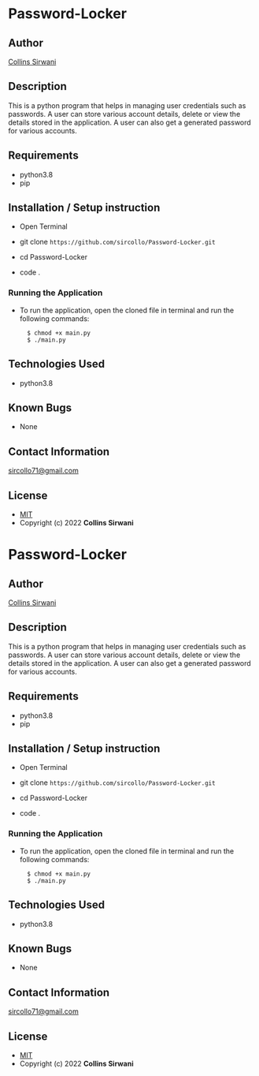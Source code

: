 # Password-Locker
## Author

[Collins Sirwani](https://github.com/sircollo)

## Description

This is a python program that helps in managing user credentials such as passwords. A user can store various account details, delete or view the details stored in the application. A user can also get a generated password for various accounts.


## Requirements
* python3.8
* pip

## Installation / Setup instruction

* Open Terminal 

* git clone ```https://github.com/sircollo/Password-Locker.git```

* cd Password-Locker

* code .

### Running the Application
* To run the application, open the cloned file in terminal and run the following commands:

        $ chmod +x main.py
        $ ./main.py
## Technologies Used

* python3.8

## Known Bugs
* None

## Contact Information 

sircollo71@gmail.com

## License
* [MIT](https://github.com/sircollo/Password-locker/blob/main/LICENSE)
* Copyright (c) 2022 **Collins Sirwani**
# Password-Locker
## Author

[Collins Sirwani](https://github.com/sircollo)

## Description

This is a python program that helps in managing user credentials such as passwords. A user can store various account details, delete or view the details stored in the application. A user can also get a generated password for various accounts.


## Requirements
* python3.8
* pip

## Installation / Setup instruction

* Open Terminal 

* git clone ```https://github.com/sircollo/Password-Locker.git```

* cd Password-Locker

* code .

### Running the Application
* To run the application, open the cloned file in terminal and run the following commands:

        $ chmod +x main.py
        $ ./main.py
## Technologies Used

* python3.8

## Known Bugs
* None

## Contact Information 

sircollo71@gmail.com

## License
* [MIT](https://github.com/sircollo/Password-locker/blob/main/LICENSE)
* Copyright (c) 2022 **Collins Sirwani**

